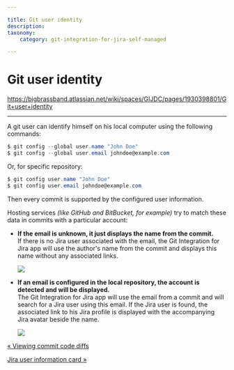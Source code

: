 ```yaml
---

title: Git user identity
description:
taxonomy:
    category: git-integration-for-jira-self-managed

---
```


# Git user identity

<https://bigbrassband.atlassian.net/wiki/spaces/GIJDC/pages/1930398801/Git+user+identity>

* * *

A git user can identify himself on his local computer using the following commands:

```powershell
$ git config --global user.name "John Doe"
$ git config --global user.email johndoe@example.com
```

  
Or, for specific repository:

```powershell
$ git config user.name "John Doe"
$ git config user.email johndoe@example.com
```

  
Then every commit is supported by the configured user information.

Hosting services _(like GitHub and BitBucket, for example)_ try to match these data in commits with a particular account:

*   **If the email is unknown, it just displays the name from the commit.**  
    If there is no Jira user associated with the email, the Git Integration for Jira app will use the author's name from the commit and displays this name without any associated links.
    
    ![](https://bigbrassband.atlassian.net/wiki/download/thumbnails/1930398801/git-user-non-matching-email.png?version=1&modificationDate=1630642907189&cacheVersion=1&api=v2&width=544&height=87)
*   **If an email is configured in the local repository, the account is detected and will be displayed.**  
    The Git Integration for Jira app will use the email from a commit and will search for a Jira user using this email. If the Jira user is found, the associated link to his Jira profile is displayed with the accompanying Jira avatar beside the name.  
    
    ![](https://bigbrassband.atlassian.net/wiki/download/thumbnails/1930398801/image-20210728-082525.png?version=1&modificationDate=1630642906952&cacheVersion=1&api=v2&width=421&height=69)

[« Viewing commit code diffs](/wiki/spaces/GIJDC/pages/1930398768/Viewing+commit+code+diffs)

[Jira user information card »](/wiki/spaces/GIJDC/pages/1930398841/Jira+user+information+card)